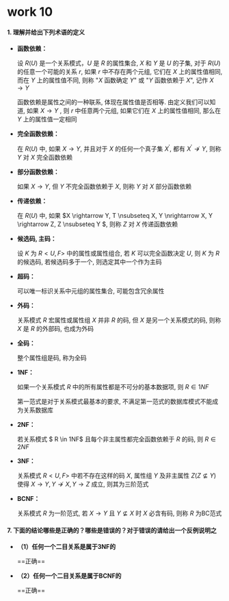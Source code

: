 # work 10

#### 1. 理解并给出下列术语的定义

- **函数依赖：**

	设 $R(U)$ 是一个关系模式，$U$ 是 $R$ 的属性集合, $X$ 和 $Y$ 是 $U$ 的子集, 对于 $R(U)$ 的任意一个可能的关系 $r$, 如果 $r$ 中不存在两个元组, 它们在 $X$ 上的属性值相同, 而在 $Y$ 上的属性值不同, 则称 "$X$ 函数确定 $Y$" 或 "$Y$ 函数依赖于 $X$", 记作 $X \rightarrow Y$

	函数依赖是属性之间的一种联系, 体现在属性值是否相等. 由定义我们可以知道, 如果 $X \rightarrow Y$ , 则 $r$ 中任意两个元组, 如果它们在 $X$ 上的属性值相同, 那么在 $Y$ 上的属性值一定相同

- **完全函数依赖：**

	在 $R(U)$ 中, 如果 $X \rightarrow Y$, 并且对于 $X$ 的任何一个真子集 $X^{'}$, 都有 $X ^ {'} \nrightarrow Y$, 则称 $Y$ 对 $X$ 完全函数依赖

- **部分函数依赖：**

	如果 $X \rightarrow Y$, 但 $Y$ 不完全函数依赖于 $X$, 则称 $Y$ 对 $X$ 部分函数依赖

- **传递依赖：**

	在 $R(U)$ 中, 如果 $X \rightarrow Y, T \nsubseteq X, Y \nrightarrow X, Y \rightarrow Z, Z \nsubseteq Y $, 则称 $Z$ 对 $X$ 传递函数依赖

- **候选码, 主码：**

	设 $K$ 为 $R<U, F>$ 中的属性或属性组合, 若 $K$ 可以完全函数决定 $U$, 则 $K$ 为 $R$ 的候选码, 若候选码多于一个, 则选定其中一个作为主码

- **超码：**

	可以唯一标识关系中元组的属性集合, 可能包含冗余属性

- **外码：**

	关系模式 $R$ 宏属性或属性组 $X$ 并非 $R$ 的码, 但 $X$ 是另一个关系模式的码, 则称 $X$ 是 $R$ 的外部码, 也成为外码

- **全码：**

	整个属性组是码, 称为全码

- **1NF：**

	如果一个关系模式 $R$ 中的所有属性都是不可分的基本数据项, 则 $R \in 1NF$

	第一范式是对于关系模式最基本的要求, 不满足第一范式的数据库模式不能成为关系数据库

- **2NF：**

	若关系模式 $ R \in 1NF$ 且每个非主属性都完全函数依赖于 $R$ 的码, 则 $R\in 2NF$

- **3NF：**

	关系模式 $R<U, F>$ 中若不存在这样的码 $X$, 属性组 $Y$ 及非主属性 $Z(Z \nsubseteq Y)$ 使得 $X \rightarrow Y, Y \nrightarrow X, Y \rightarrow Z$ 成立, 则其为三阶范式

- **BCNF：**

	关系模式 $R$ 为一阶范式, 若 $X \rightarrow Y$ 且 $Y \nsubseteq X$ 时 $X$ 必含有码, 则称 $R$ 为BC范式

#### 7. 下面的结论哪些是正确的？哪些是错误的？对于错误的请给出一个反例说明之

- **（1）任何一个二目关系是属于3NF的**

	==正确==

- **（2）任何一个二目关系是属于BCNF的**

	==正确==